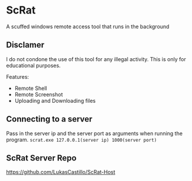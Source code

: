 # ScRat
A scuffed windows remote access tool that runs in the background

## Disclamer
I do not condone the use of this tool for any illegal activity. This is only for educational purposes. 

Features:
- Remote Shell
- Remote Screenshot
- Uploading and Downloading files

## Connecting to a server
Pass in the server ip and the server port as arguments when running the program.
`scrat.exe 127.0.0.1(server ip) 1000(server port)`

## ScRat Server Repo
https://github.com/LukasCastillo/ScRat-Host
